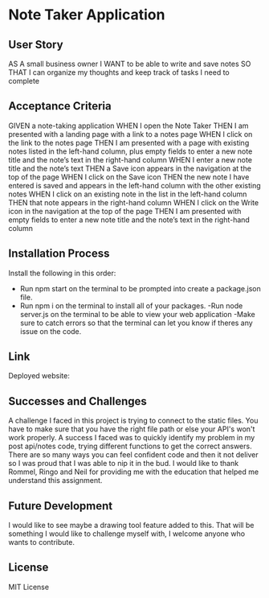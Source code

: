 # Note Taker Application

## User Story
AS A small business owner
I WANT to be able to write and save notes
SO THAT I can organize my thoughts and keep track of tasks I need to complete

## Acceptance Criteria
GIVEN a note-taking application
WHEN I open the Note Taker
THEN I am presented with a landing page with a link to a notes page
WHEN I click on the link to the notes page
THEN I am presented with a page with existing notes listed in the left-hand column, plus empty fields to enter a new note title and the note’s text in the right-hand column
WHEN I enter a new note title and the note’s text
THEN a Save icon appears in the navigation at the top of the page
WHEN I click on the Save icon
THEN the new note I have entered is saved and appears in the left-hand column with the other existing notes
WHEN I click on an existing note in the list in the left-hand column
THEN that note appears in the right-hand column
WHEN I click on the Write icon in the navigation at the top of the page
THEN I am presented with empty fields to enter a new note title and the note’s text in the right-hand column

## Installation Process
Install the following in this order:
- Run npm start on the terminal to be prompted into create a package.json file.
- Run npm i on the terminal to install all of your packages.
-Run node server.js on the terminal to be able to view your web application
-Make sure to catch errors so that the terminal can let you know if theres any issue on the code. 

## Link 
Deployed website: 

## Successes and Challenges 
A challenge I faced in this project is trying to connect to the static files. You have to make sure that you have the right file path or else your API's won't work properly. 
A success I faced was to quickly identify my problem in my post api/notes code, trying different functions to get the correct answers. There are so many ways you can feel confident code and then it not deliver so I was proud that I was able to nip it in the bud. I would like to thank Rommel, Ringo and Neil for providing me with the education that helped me understand this assignment.

## Future Development
I would like to see maybe a drawing tool feature added to this. That will be something I would like to challenge myself with, I welcome anyone who wants to contribute. 

## License
MIT License

